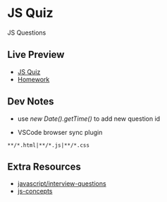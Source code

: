 # JS Quiz

JS Questions

## Live Preview

- [JS Quiz](https://nmatei.github.io/simple-quiz-app/public)
- [Homework](https://nmatei.github.io/simple-quiz-app/public/homework.html)

## Dev Notes

- use *new Date().getTime()* to add new question id

- VSCode browser sync plugin

```
**/*.html|**/*.js|**/*.css
```

## Extra Resources

- [javascript/interview-questions](https://www.toptal.com/javascript/interview-questions)
- [js-concepts](https://github.com/leonardomso/33-js-concepts#1-call-stack)